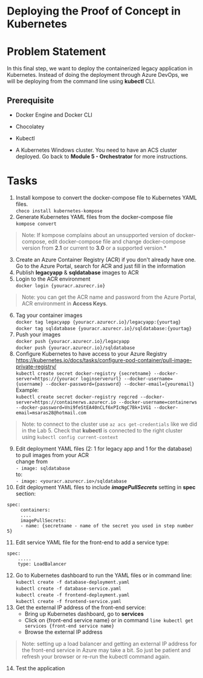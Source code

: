 ﻿
# Deploying the Proof of Concept in Kubernetes

# Problem Statement

In this final step, we want to deploy the containerized legacy
application in Kubernetes. Instead of doing the deployment through Azure DevOps,
we will be deploying from the command line using **kubectl** CLI.

## Prerequisite  

-  Docker Engine and Docker CLI

-  Chocolatey

-  Kubectl

-  A Kubernetes Windows cluster. You need to have an ACS cluster deployed. Go back to **Module 5 - Orchestrator** for more instructions.  

# Tasks  
  
1.  Install kompose to convert the docker-compose file to Kubernetes YAML files.  
`choco install kubernetes-kompose`  
2.  Generate Kubernetes YAML files from the docker-compose file  
`kompose convert`  
>Note: If kompose complains about an unsupported version of docker-compose, edit docker-compose file and change docker-compose version from **2.1** or current to **3.0** or a supported version.*   
3.  Create an Azure Container Registry (ACR) if you don't already have one. Go to the Azure Portal, search for ACR and just fill in the information   
4.  Publish **legacyapp** & **sqldatabase** images to ACR   
5.  Login to the ACR environment          
`docker login {youracr.azurecr.io}`  
>Note: you can get the ACR name and password from the Azure Portal, ACR environment in **Access Keys**.  
6.  Tag your container images  
`docker tag legacyapp {youracr.azurecr.io}/legacyapp:{yourtag}`  
`docker tag sqldatabase {youracr.azurecr.io}/sqldatabase:{yourtag}`  
7.  Push your images  
`docker push {youracr.azurecr.io}/legacyapp`  
`docker push {youracr.azurecr.io}/sqldatabase`  
8.  Configure Kubernetes to have access to your Azure Registry  
<https://kubernetes.io/docs/tasks/configure-pod-container/pull-image-private-registry/>  
`kubectl create secret docker-registry {secretname} --docker-server=https://{youracr loginserverurl} --docker-username={username} --docker-password={password} --docker-email={youremail}`  
Example:   
`kubectl create secret docker-registry regcred --docker-server=https://containerws.azurecr.io --docker-username=containerws --docker-password=Vni9feStEA40nCLf6xPIcNgC7Bk+1VG1 --docker-email=msaras28@hotmail.com`  
>Note: to connect to the cluster use `az acs get-credentials` like we did in the Lab 5. Check that **kubectl** is connected to the right cluster using `kubectl config current-context` 
9.  Edit deployment YAML files (2: 1 for legacy app and 1 for the database) to pull images from your ACR  
change from   
`- image: sqldatabase`   
to:  
`- image: <youracr.azurecr.io>/sqldatabase`  
10.  Edit deployment YAML files to include ***imagePullSecrets*** setting in **spec** section:  
```
spec:
     containers:
     ....
     imagePullSecrets:
     - name: {secretname - name of the secret you used in step number 5}
```  
11.  Edit service YAML file for the front-end to add a service type:  
```
spec:
    .....
    type: LoadBalancer  
```
12.  Go to Kubernetes dashboard to run the YAML files or in command line:  
`kubectl create -f database-deployment.yaml`  
`kubectl create -f database-service.yaml`  
`kubectl create -f frontend-deployment.yaml`  
`kubectl create -f frontend-service.yaml`  
13.  Get the external IP address of the front-end service:  
     - Bring up Kubernetes dashboard, go to **services**  
     - Click on {front-end service name} or in command `line kubectl get
services {front-end service name}`  
     - Browse the external IP address  
>Note: setting up a load balancer and getting an external IP address for the front-end service in Azure may take a bit. So just be patient and refresh your browser or re-run the kubectl command again.  
14.  Test the application  

